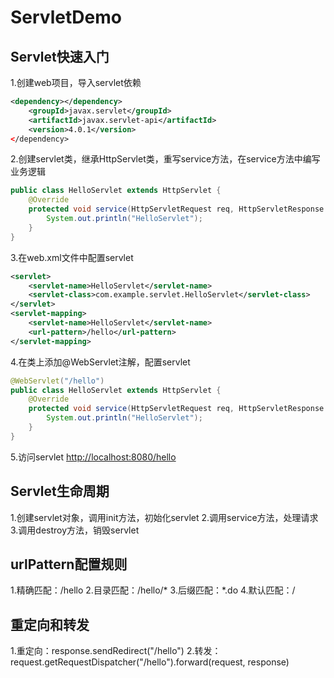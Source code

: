 # ServletDemo

## Servlet快速入门

1.创建web项目，导入servlet依赖

```xml
<dependency></dependency>
    <groupId>javax.servlet</groupId>
    <artifactId>javax.servlet-api</artifactId>
    <version>4.0.1</version>
</dependency>
```

2.创建servlet类，继承HttpServlet类，重写service方法，在service方法中编写业务逻辑

```java
public class HelloServlet extends HttpServlet {
    @Override
    protected void service(HttpServletRequest req, HttpServletResponse resp) throws ServletException, IOException {
        System.out.println("HelloServlet");
    }
}
```

3.在web.xml文件中配置servlet

```xml
<servlet>
    <servlet-name>HelloServlet</servlet-name>
    <servlet-class>com.example.servlet.HelloServlet</servlet-class>
</servlet>
<servlet-mapping>
    <servlet-name>HelloServlet</servlet-name>
    <url-pattern>/hello</url-pattern>
</servlet-mapping>
```

4.在类上添加@WebServlet注解，配置servlet

```java
@WebServlet("/hello")
public class HelloServlet extends HttpServlet {
    @Override
    protected void service(HttpServletRequest req, HttpServletResponse resp) throws ServletException, IOException {
        System.out.println("HelloServlet");
    }
}
```

5.访问servlet
<http://localhost:8080/hello>

## Servlet生命周期

1.创建servlet对象，调用init方法，初始化servlet
2.调用service方法，处理请求
3.调用destroy方法，销毁servlet

## urlPattern配置规则
1.精确匹配：/hello
2.目录匹配：/hello/*
3.后缀匹配：*.do
4.默认匹配：/
## 重定向和转发
1.重定向：response.sendRedirect("/hello")
2.转发：request.getRequestDispatcher("/hello").forward(request, response)
